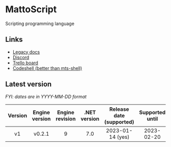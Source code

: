 # MattoScript
Scripting programming language

## Links
- [Legacy docs](https://github.com/Matto58/MattoScript/wiki/Documentation)
- [Discord](https://discord.gg/2R2aC5NTd7)
- [Trello board](https://trello.com/b/nGJyW8r9/mattoscript)
- [Codeshell (better than mts-shell)](https://github.com/Matto58/Codeshell/)


## Latest version
*FYI: dates are in YYYY-MM-DD format*

| Version | Engine version | Engine revision | .NET version | Release date (supported) | Supported until |
|:-:|:-:|:-:|:-:|:-:|:-:|
| v1 | v0.2.1 | 9 | 7.0 | 2023-01-14 (yes) | 2023-02-20 |
